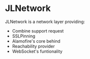 # JLNetwork

JLNetwork is a network layer providing:

* Combine support request
* SSLPinning
* Alamofire's core behind
* Reachability provider
* WebSocket's funtionality 
